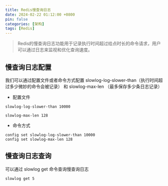 ```yaml
---
title: Redis慢查询日志
date: 2024-02-22 01:12:00 +0800
pin: false 
categories: [架构]
tags: [Redis]
---
```


> Redis的慢查询日志功能用于记录执行时间超过给点时长的命令请求，用户可以通过日志来监视和优化查询速度。

## 慢查询日志配置

我们可以通过配置文件或者命令方式配置 slowlog-log-slower-than（执行时间超过多少微妙的命令会被记录） 和 slowlog-max-len （最多保存多少条日志记录）

- 配置文件

```
slowlog-log-slower-than 10000

slowlog-max-len 128
```

- 命令方式

```
config set slowlog-log-slower-than 10000
config set slowlog-max-len 128
```

## 慢查询日志查询

可以通过 slowlog get 命令查询慢查询日志

```
slowlog get 5
```